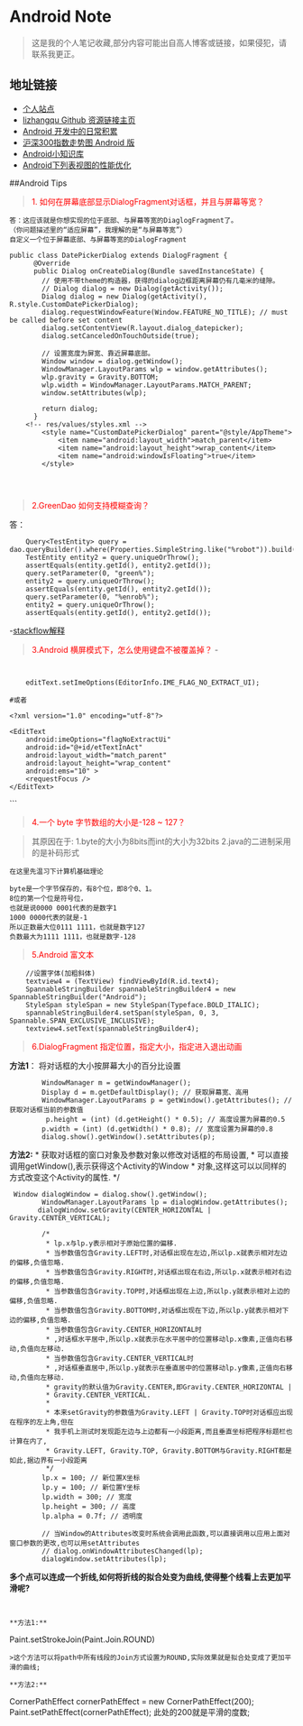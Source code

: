 # Android Note
>这是我的个人笔记收藏,部分内容可能出自高人博客或链接，如果侵犯，请联系我更正。


## 地址链接
- [个人站点]( http://www.devcoder.cn/)
- [lizhangqu Github 资源链接主页](https://github.com/lizhangqu/CoreLink)
- [Android 开发中的日常积累](https://github.com/AllenCoder/AndroidNote/blob/master/AndroidResourceLink.md)
- [沪深300指数走势图 Android 版](https://github.com/AllenCoder/AndroidDevCoder)
- [Android小知识库](http://wuxiaolong.me/2015/08/10/android-small-knowledge-base/)
- [Android下列表视图的性能优化
](http://boxcounter.com/technique/2015-08-01-Android%E4%B8%8B%E5%88%97%E8%A1%A8%E8%A7%86%E5%9B%BE%E7%9A%84%E6%80%A7%E8%83%BD%E4%BC%98%E5%8C%96/)

##Android Tips

><font color=red>	1. 如何在屏幕底部显示DialogFragment对话框，并且与屏幕等宽？</font>

	答：这应该就是你想实现的位于底部、与屏幕等宽的DiaglogFragment了。
	（你问题描述里的“适应屏幕”，我理解的是“与屏幕等宽”）
	自定义一个位于屏幕底部、与屏幕等宽的DialogFragment
	

```
public class DatePickerDialog extends DialogFragment {
	  @Override
	  public Dialog onCreateDialog(Bundle savedInstanceState) {
	    // 使用不带theme的构造器，获得的dialog边框距离屏幕仍有几毫米的缝隙。
	    // Dialog dialog = new Dialog(getActivity());
	    Dialog dialog = new Dialog(getActivity(), R.style.CustomDatePickerDialog);
	    dialog.requestWindowFeature(Window.FEATURE_NO_TITLE); // must be called before set content
	    dialog.setContentView(R.layout.dialog_datepicker);
	    dialog.setCanceledOnTouchOutside(true);
	    
	    // 设置宽度为屏宽、靠近屏幕底部。
	    Window window = dialog.getWindow();
	    WindowManager.LayoutParams wlp = window.getAttributes();
	    wlp.gravity = Gravity.BOTTOM;
	    wlp.width = WindowManager.LayoutParams.MATCH_PARENT;
	    window.setAttributes(wlp);
	 
	    return dialog;
	  }
	<!-- res/values/styles.xml -->
	    <style name="CustomDatePickerDialog" parent="@style/AppTheme">
	        <item name="android:layout_width">match_parent</item>
	        <item name="android:layout_height">wrap_content</item>
	        <item name="android:windowIsFloating">true</item>
	    </style>
	    

	
```

><font color=red>2.GreenDao 如何支持模糊查询？</font>

答：	
```
	Query<TestEntity> query = dao.queryBuilder().where(Properties.SimpleString.like("%robot")).build();
	TestEntity entity2 = query.uniqueOrThrow();
	assertEquals(entity.getId(), entity2.getId());
	query.setParameter(0, "green%"); 
	entity2 = query.uniqueOrThrow();
	assertEquals(entity.getId(), entity2.getId()); 
	query.setParameter(0, "%enrob%"); 
	entity2 = query.uniqueOrThrow();
	assertEquals(entity.getId(), entity2.getId());	
```

-[stackflow解释](http://stackoverflow.com/questions/12927859/why-greendao-doesnt-support-like-operator-completely)

><font color=red>3.Android 横屏模式下，怎么使用键盘不被覆盖掉？</font>
-[](http://stackoverflow.com/questions/4336762/disabling-the-fullscreen-editing-view-for-soft-keyboard-input-in-landscape)
```
    

    editText.setImeOptions(EditorInfo.IME_FLAG_NO_EXTRACT_UI);
    
#或者

```
    <?xml version="1.0" encoding="utf-8"?>
<LinearLayout xmlns:android="http://schemas.android.com/apk/res/android"
    android:layout_width="match_parent"
    android:layout_height="match_parent"
    android:orientation="vertical"         
    >

    <EditText
        android:imeOptions="flagNoExtractUi"
        android:id="@+id/etTextInAct"
        android:layout_width="match_parent"
        android:layout_height="wrap_content"
        android:ems="10" >   
        <requestFocus />
    </EditText>

</LinearLayout>
```

><font color=red>4.一个 byte 字节数组的大小是-128 ~ 127？</font>

>其原因在于:
	1.byte的大小为8bits而int的大小为32bits
	2.java的二进制采用的是补码形式

	在这里先温习下计算机基础理论

	byte是一个字节保存的，有8个位，即8个0、1。
	8位的第一个位是符号位， 
	也就是说0000 0001代表的是数字1 
	1000 0000代表的就是-1 
	所以正数最大位0111 1111，也就是数字127 
	负数最大为1111 1111，也就是数字-128


><font color=red>5.Android 富文本</font>


```
	//设置字体(加粗斜体)
	textview4 = (TextView) findViewById(R.id.text4);
	SpannableStringBuilder spannableStringBuilder4 = new SpannableStringBuilder("Android");
	StyleSpan styleSpan = new StyleSpan(Typeface.BOLD_ITALIC);
	spannableStringBuilder4.setSpan(styleSpan, 0, 3, Spannable.SPAN_EXCLUSIVE_INCLUSIVE);
	textview4.setText(spannableStringBuilder4);
```
><font color=red>6.DialogFragment 指定位置，指定大小，指定进入退出动画</font>


 **方法1**： 将对话框的大小按屏幕大小的百分比设置
 

 
```
        WindowManager m = getWindowManager();
        Display d = m.getDefaultDisplay(); // 获取屏幕宽、高用
        WindowManager.LayoutParams p = getWindow().getAttributes(); // 获取对话框当前的参数值
         p.height = (int) (d.getHeight() * 0.5); // 高度设置为屏幕的0.5
        p.width = (int) (d.getWidth() * 0.8); // 宽度设置为屏幕的0.8
        dialog.show().getWindow().setAttributes(p);
```

**方法2:**
         * 获取对话框的窗口对象及参数对象以修改对话框的布局设置,         * 可以直接调用getWindow(),表示获得这个Activity的Window
         * 对象,这样这可以以同样的方式改变这个Activity的属性.
         */
         
```
 Window dialogWindow = dialog.show().getWindow();
        WindowManager.LayoutParams lp = dialogWindow.getAttributes();
       dialogWindow.setGravity(CENTER_HORIZONTAL | Gravity.CENTER_VERTICAL);
 
        /*
         * lp.x与lp.y表示相对于原始位置的偏移.
         * 当参数值包含Gravity.LEFT时,对话框出现在左边,所以lp.x就表示相对左边的偏移,负值忽略.
         * 当参数值包含Gravity.RIGHT时,对话框出现在右边,所以lp.x就表示相对右边的偏移,负值忽略.
         * 当参数值包含Gravity.TOP时,对话框出现在上边,所以lp.y就表示相对上边的偏移,负值忽略.
         * 当参数值包含Gravity.BOTTOM时,对话框出现在下边,所以lp.y就表示相对下边的偏移,负值忽略.
         * 当参数值包含Gravity.CENTER_HORIZONTAL时
         * ,对话框水平居中,所以lp.x就表示在水平居中的位置移动lp.x像素,正值向右移动,负值向左移动.
         * 当参数值包含Gravity.CENTER_VERTICAL时
         * ,对话框垂直居中,所以lp.y就表示在垂直居中的位置移动lp.y像素,正值向右移动,负值向左移动.
         * gravity的默认值为Gravity.CENTER,即Gravity.CENTER_HORIZONTAL |
         * Gravity.CENTER_VERTICAL.
         * 
         * 本来setGravity的参数值为Gravity.LEFT | Gravity.TOP时对话框应出现在程序的左上角,但在
         * 我手机上测试时发现距左边与上边都有一小段距离,而且垂直坐标把程序标题栏也计算在内了,
         * Gravity.LEFT, Gravity.TOP, Gravity.BOTTOM与Gravity.RIGHT都是如此,据边界有一小段距离
         */
        lp.x = 100; // 新位置X坐标
        lp.y = 100; // 新位置Y坐标
        lp.width = 300; // 宽度
        lp.height = 300; // 高度
        lp.alpha = 0.7f; // 透明度
 
        // 当Window的Attributes改变时系统会调用此函数,可以直接调用以应用上面对窗口参数的更改,也可以用setAttributes
        // dialog.onWindowAttributesChanged(lp);
        dialogWindow.setAttributes(lp);
```
**多个点可以连成一个折线,如何将折线的拟合处变为曲线,使得整个线看上去更加平滑呢?**
```
    

**方法1:**
```
Paint.setStrokeJoin(Paint.Join.ROUND)
```
>这个方法可以将path中所有线段的Join方式设置为ROUND,实际效果就是拟合处变成了更加平滑的曲线;

**方法2:**
```
CornerPathEffect cornerPathEffect = new CornerPathEffect(200);
Paint.setPathEffect(cornerPathEffect);
此处的200就是平滑的度数;
```